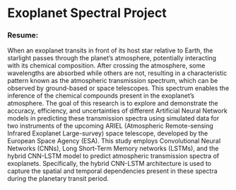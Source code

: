 # **Exoplanet Spectral Project**

### **Resume**:

When an exoplanet transits in front of its host star relative to Earth, the starlight passes through the planet’s atmosphere, potentially interacting with its chemical composition. After crossing the atmosphere, some wavelengths are absorbed while others are not, resulting in a characteristic pattern known as the atmospheric transmission spectrum, which can be observed by ground-based or space telescopes. This spectrum enables the inference of the chemical compounds present in the exoplanet’s atmosphere. The goal of this research is to explore and demonstrate the accuracy, efficiency, and uncertainties of different Artificial Neural Network models in predicting these transmission spectra using simulated data for two instruments of the upcoming ARIEL (Atmospheric Remote-sensing Infrared Exoplanet Large-survey) space telescope, developed by the European Space Agency (ESA). This study employs Convolutional Neural Networks (CNNs), Long Short-Term Memory networks (LSTMs), and the hybrid CNN-LSTM model to predict atmospheric transmission spectra of exoplanets. Specifically, the hybrid CNN-LSTM architecture is used to capture the spatial and temporal dependencies present in these spectra during the planetary transit period.
